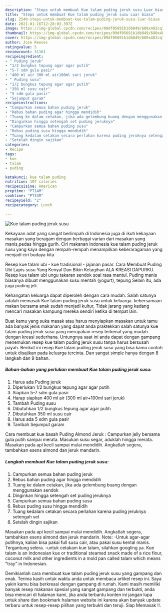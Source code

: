 ```yaml
---
description: "Steps untuk membuat Kue talam puding jeruk susu Luar biasa"
title: "Steps untuk membuat Kue talam puding jeruk susu Luar biasa"
slug: 2540-steps-untuk-membuat-kue-talam-puding-jeruk-susu-luar-biasa
date: 2021-01-16T12:28:03.397Z
image: https://img-global.cpcdn.com/recipes/09df05691b1db849/680x482cq70/kue-talam-puding-jeruk-susu-foto-resep-utama.jpg
thumbnail: https://img-global.cpcdn.com/recipes/09df05691b1db849/680x482cq70/kue-talam-puding-jeruk-susu-foto-resep-utama.jpg
cover: https://img-global.cpcdn.com/recipes/09df05691b1db849/680x482cq70/kue-talam-puding-jeruk-susu-foto-resep-utama.jpg
author: Jose Reeves
ratingvalue: 5
reviewcount: 31161
recipeingredient:
- " Puding jeruk"
- "1/2 bungkus tepung agar agar putih"
- "5-7 sdm gula pasir"
- "400 ml air 300 ml air100ml sari jeruk"
- " Puding susu"
- "1/2 bungkus tepung agar agar putih"
- "350 ml susu cair"
- "5 sdm gula pasir"
- "Sejumput garam"
recipeinstructions:
- "Campurkan semua bahan puding jeruk"
- "Rebus bahan puding agar hingga mendidih"
- "Tuang ke dalam cetakan, jika ada gelembung buang dengan menggunakan sendok"
- "Dinginkan hingga setengah set puding jeruknya"
- "Campurkan semua bahan puding susu"
- "Rebus puding susu hingga mendidih"
- "Tuang kedalam cetakan secara perlahan karena puding jeruknya setengah set"
- "Setelah dingin sajikan"
categories:
- Recipe
tags:
- kue
- talam
- puding

katakunci: kue talam puding 
nutrition: 107 calories
recipecuisine: American
preptime: "PT14M"
cooktime: "PT34M"
recipeyield: "2"
recipecategory: Lunch

---
```



![Kue talam puding jeruk susu](https://img-global.cpcdn.com/recipes/09df05691b1db849/680x482cq70/kue-talam-puding-jeruk-susu-foto-resep-utama.jpg)

Kekayaan adat yang sangat berlimpah di Indonesia juga di ikuti kekayaan masakan yang beragam dengan berbagai varian dari masakan yang manis,pedas hingga gurih. Ciri makanan Indonesia kue talam puding jeruk susu yang kaya dengan rempah-rempah menampilkan keberaragaman yang menjadi ciri budaya kita.


Resep kue talam ubi - kue tradisional - jajanan pasar. Cara Membuat Puding Ubi Lapis susu Yang Kenyal Dan Bikin Ketagihan ALA KREASI DAPURKU. Resep kue talam ubi ungu takaran sendok soal rasa mantul. Puding manis biasanya dibuat menggunakan susu mentah (yogurt), tepung Selain itu, ada juga puding jeli.

Kehangatan keluarga dapat diperoleh dengan cara mudah. Salah satunya adalah memasak Kue talam puding jeruk susu untuk keluarga. kebersamaan makan bersama anak sudah menjadi kultur, Tidak jarang yang kadang mencari masakan kampung mereka sendiri ketika di tempat lain.

Buat kamu yang suka masak atau harus menyiapkan masakan untuk tamu ada banyak jenis makanan yang dapat anda praktekkan salah satunya kue talam puding jeruk susu yang merupakan resep terkenal yang mudah dengan kreasi sederhana. Untungnya saat ini anda dapat dengan gampang menemukan resep kue talam puding jeruk susu tanpa harus bersusah payah.
Berikut ini resep Kue talam puding jeruk susu yang bisa kamu contoh untuk disajikan pada keluarga tercinta. Dan sangat simple hanya dengan 8 langkah dan 9 bahan.


<!--inarticleads1-->

##### Bahan-bahan yang perlukan membuat Kue talam puding jeruk susu:

1. Harus ada  Puding jeruk
1. Diperlukan 1/2 bungkus tepung agar agar putih
1. Siapkan 5-7 sdm gula pasir
1. Harap siapkan 400 ml air (300 ml air+100ml sari jeruk)
1. Tambah  Puding susu
1. Dibutuhkan 1/2 bungkus tepung agar agar putih
1. Dibutuhkan 350 ml susu cair
1. Harus ada 5 sdm gula pasir
1. Tambah Sejumput garam


Cara membuat kue basah Puding Almond Jeruk : Campurkan jelly bersama gula putih sampai merata. Masukan susu segar, aduklah hingga merata. Masakan pada api kecil sampai mulai mendidih. Angkatlah segera, tambahkan esens almond dan jeruk mandarin. 

<!--inarticleads2-->

##### Langkah membuat  Kue talam puding jeruk susu:

1. Campurkan semua bahan puding jeruk
1. Rebus bahan puding agar hingga mendidih
1. Tuang ke dalam cetakan, jika ada gelembung buang dengan menggunakan sendok
1. Dinginkan hingga setengah set puding jeruknya
1. Campurkan semua bahan puding susu
1. Rebus puding susu hingga mendidih
1. Tuang kedalam cetakan secara perlahan karena puding jeruknya setengah set
1. Setelah dingin sajikan


Masakan pada api kecil sampai mulai mendidih. Angkatlah segera, tambahkan esens almond dan jeruk mandarin. Note: -Untuk agar-agar putihnya, kalian bisa pakai full susu cair, atau pakai susu kental manis. Tergantung selera. -untuk cetakam kue talam, silahkan googling ya. Kue talam is an Indonesian kue or traditional steamed snack made of a rice flour, coconut milk and other ingredients in a mold pan called talam which means &#34;tray&#34; in Indonesian. 

Demikianlah cara membuat kue talam puding jeruk susu yang gampang dan enak. Terima kasih untuk waktu anda untuk membaca artikel resep ini. Saya yakin kamu bisa berkreasi dengan gampang di rumah. Kami masih memiliki banyak resep makanan spesial yang sangat gampang dan terbukti, anda bisa mencari di halaman kami, jika anda terbantu konten ini jangan lupa untuk share dan bookmark halaman website ini karena akan banyak update terbaru untuk resep-resep pilihan yang terbukti dan teruji. Siap Memasak !!. 
